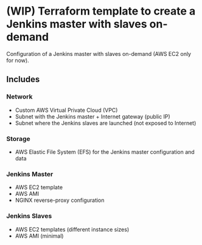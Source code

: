 # (WIP) Terraform template to create a Jenkins master with slaves on-demand

Configuration of a Jenkins master with slaves on-demand (AWS EC2 only for now).

## Includes

### Network

* Custom AWS Virtual Private Cloud (VPC)
* Subnet with the Jenkins master + Internet gateway (public IP)
* Subnet where the Jenkins slaves are launched (not exposed to Internet)

### Storage

* AWS Elastic File System (EFS) for the Jenkins master configuration and data

### Jenkins Master

* AWS EC2 template
* AWS AMI
* NGINX reverse-proxy configuration

### Jenkins Slaves

* AWS EC2 templates (different instance sizes)
* AWS AMI (minimal)